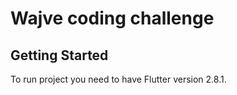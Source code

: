 # Wajve coding challenge

## Getting Started
To run project you need to have Flutter version 2.8.1.

